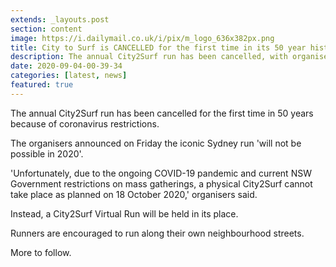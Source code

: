 ```yaml
---
extends: _layouts.post
section: content
image: https://i.dailymail.co.uk/i/pix/m_logo_636x382px.png 
title: City to Surf is CANCELLED for the first time in its 50 year history 
description: The annual City2Surf run has been cancelled, with organisers admitting the event will not possible in 2020. 
date: 2020-09-04-00-39-34 
categories: [latest, news] 
featured: true 
--- 
```

The annual City2Surf run has been cancelled for the first time in 50 years because of coronavirus restrictions.

The organisers announced on Friday the iconic Sydney run 'will not be possible in 2020'.  

'Unfortunately, due to the ongoing COVID-19 pandemic and current NSW Government restrictions on mass gatherings, a physical City2Surf cannot take place as planned on 18 October 2020,' organisers said.  

Instead, a City2Surf Virtual Run will be held in its place.

Runners are encouraged to run along their own neighbourhood streets. 

More to follow. 

